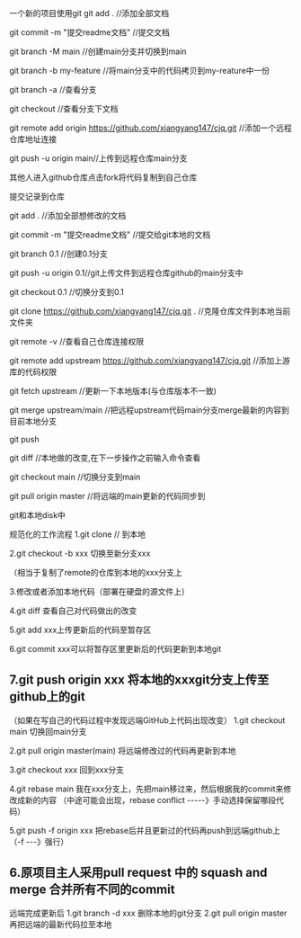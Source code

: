 一个新的项目使用git
git add . //添加全部文档

git commit -m "提交readme文档" //提交文档

git branch -M main //创建main分支并切换到main

git branch -b my-feature //将main分支中的代码拷贝到my-reature中一份

git branch -a //查看分支

git checkout //查看分支下文档

git remote add origin https://github.com/xiangyang147/cjq.git //添加一个远程仓库地址连接

git push -u origin main//上传到远程仓库main分支 

其他人进入github仓库点击fork将代码复制到自己仓库

提交记录到仓库

git add . //添加全部想修改的文档

git commit -m "提交readme文档" //提交给git本地的文档

git branch 0.1  //创建0.1分支

git push -u origin 0.1//git上传文件到远程仓库github的main分支中

git checkout 0.1 //切换分支到0.1

git clone https://github.com/xiangyang147/cjq.git . //克隆仓库文件到本地当前文件夹

git remote -v //查看自己仓库连接权限

git  remote add upstream https://github.com/xiangyang147/cjq.git //添加上游库的代码权限

git fetch upstream //更新一下本地版本(与仓库版本不一致)

git merge upstream/main //把远程upstream代码main分支merge最新的内容到目前本地分支

git push 

git diff //本地做的改变,在下一步操作之前输入命令查看

git checkout main //切换分支到main

git pull origin master //将远端的main更新的代码同步到

git和本地disk中


规范化的工作流程
1.git clone // 到本地

2.git checkout -b xxx 切换至新分支xxx

（相当于复制了remote的仓库到本地的xxx分支上

3.修改或者添加本地代码（部署在硬盘的源文件上）

4.git diff 查看自己对代码做出的改变

5.git add xxx上传更新后的代码至暂存区

6.git commit xxx可以将暂存区里更新后的代码更新到本地git

7.git push origin xxx 将本地的xxxgit分支上传至github上的git
-----------------------------------------------------------

（如果在写自己的代码过程中发现远端GitHub上代码出现改变）
1.git checkout main 切换回main分支

2.git pull origin master(main) 将远端修改过的代码再更新到本地

3.git checkout xxx 回到xxx分支

4.git rebase main 我在xxx分支上，先把main移过来，然后根据我的commit来修改成新的内容
（中途可能会出现，rebase conflict -----》手动选择保留哪段代码）

5.git push -f origin xxx 把rebase后并且更新过的代码再push到远端github上
（-f ---》强行）

6.原项目主人采用pull request 中的 squash and merge 合并所有不同的commit
----------------------------------------------------------------------------------------------
远端完成更新后
1.git branch -d xxx 删除本地的git分支
2.git pull origin master 再把远端的最新代码拉至本地


